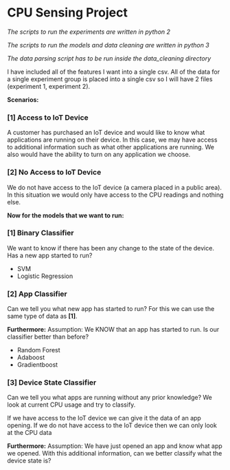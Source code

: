 # CPU Sensing Project

*The scripts to run the experiments are written in python 2*

*The scripts to run the models and data cleaning are written in python 3*

*The data parsing script has to be run inside the data_cleaning directory*

I have included all of the features I want into a single csv.
All of the data for a single experiment group is placed into a single csv
so I will have 2 files (experiment 1, experiment 2).

**Scenarios:**

### [1] Access to IoT Device

A customer has purchased an IoT device and would like to know what applications
are running on their device. In this case, we may have access to additional
information such as what other applications are running. We also would have
the ability to turn on any application we choose.

### [2] No Access to IoT Device

We do not have access to the IoT device (a camera placed in a public area).
In this situation we would only have access to the CPU readings and
nothing else.

**Now for the models that we want to run:**

### [1] Binary Classifier
We want to know if there has been any change to the state of the device.
Has a new app started to run?

- SVM
- Logistic Regression

### [2] App Classifier
Can we tell you what new app has started to run?
For this we can use the same type of data as **[1]**.

**Furthermore:**
Assumption: We KNOW that an app has started to run.
Is our classifier better than before?

 - Random Forest
 - Adaboost
 - Gradientboost

### [3] Device State Classifier
Can we tell you what apps are running without any prior knowledge?
We look at current CPU usage and try to classify.

If we have access to the IoT device we can give it the data of an app opening.
If we do not have access to the IoT device then we can only look at the
CPU data

**Furthermore:**
Assumption: We have just opened an app and know what app we opened.
With this additional information, can we better classify what the
device state is?
